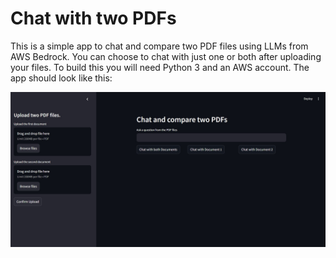 # Chat with two PDFs

This is a simple app to chat and compare two PDF files using LLMs from AWS Bedrock. You can choose to chat with just one or both after uploading your files. To build this you will need Python 3 and an AWS account. The app should look like this:

<img src="chat_with_bedrock.jpg" alt="Streamlit App Screenshot" width="600">
